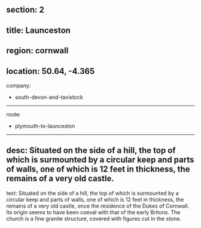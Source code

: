 section: 2
----
title: Launceston
----
region: cornwall
----
location: 50.64, -4.365
----
company:
- south-devon-and-tavistock
----
route:
- plymouth-to-launceston
----
desc: Situated on the side of a hill, the top of which is surmounted by a circular keep and parts of walls, one of which is 12 feet in thickness, the remains of a very old castle.
----
text: Situated on the side of a hill, the top of which is surmounted by a circular keep and parts of walls, one of which is 12 feet in thickness, the remains of a very old castle, once the residence of the Dukes of Cornwall. Its origin seems to have been coeval with that of the early Britons. The church is a fine granite structure, covered with figures cut in the stone.
